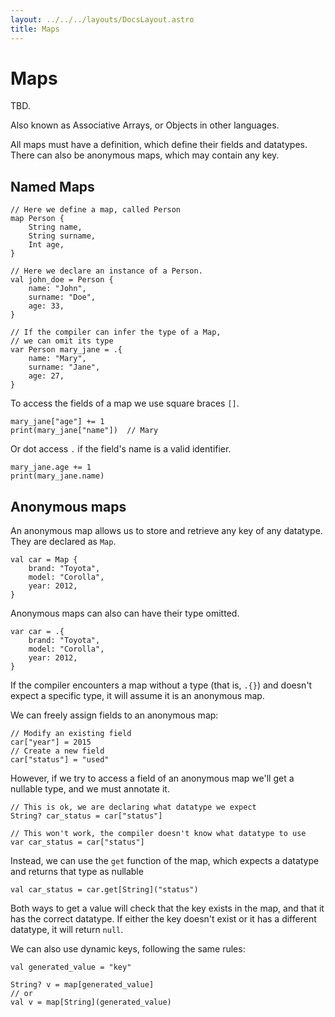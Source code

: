 ```yaml
---
layout: ../../../layouts/DocsLayout.astro
title: Maps
---
```


# Maps

TBD.

Also known as Associative Arrays, or Objects in other languages.

All maps must have a definition, which define their fields and datatypes.
There can also be anonymous maps, which may contain any key.

## Named Maps

```thp
// Here we define a map, called Person
map Person {
    String name,
    String surname,
    Int age,
}

// Here we declare an instance of a Person.
val john_doe = Person {
    name: "John",
    surname: "Doe",
    age: 33,
}

// If the compiler can infer the type of a Map,
// we can omit its type
var Person mary_jane = .{
    name: "Mary",
    surname: "Jane",
    age: 27,
}
```

To access the fields of a map we use square braces `[]`.

```thp
mary_jane["age"] += 1
print(mary_jane["name"])  // Mary
```

Or dot access `.` if the field's name is a valid identifier.

```thp
mary_jane.age += 1
print(mary_jane.name)
```


## Anonymous maps

An anonymous map allows us to store and retrieve any key of any datatype.
They are declared as `Map`.

```thp
val car = Map {
    brand: "Toyota",
    model: "Corolla",
    year: 2012,
}
```

Anonymous maps can also can have their type omitted.

```thp
var car = .{
    brand: "Toyota",
    model: "Corolla",
    year: 2012,
}
```

If the compiler encounters a map without a type (that is, `.{}`)
and doesn't expect a specific type, it will assume it is an
anonymous map.

We can freely assign fields to an anonymous map:

```thp
// Modify an existing field
car["year"] = 2015
// Create a new field
car["status"] = "used"
```

However, if we try to access a field of an anonymous map we'll get
a nullable type, and we must annotate it.

```thp
// This is ok, we are declaring what datatype we expect
String? car_status = car["status"]

// This won't work, the compiler doesn't know what datatype to use
var car_status = car["status"]
```

Instead, we can use the `get` function of the map, which expects a
datatype and returns that type as nullable

```thp
val car_status = car.get[String]("status")
```

Both ways to get a value will check that the key exists in the map,
and that it has the correct datatype. If either the key doesn't exist
or it has a different datatype, it will return `null`.

We can also use dynamic keys, following the same rules:

```thp
val generated_value = "key"

String? v = map[generated_value]
// or
val v = map[String](generated_value)
```
